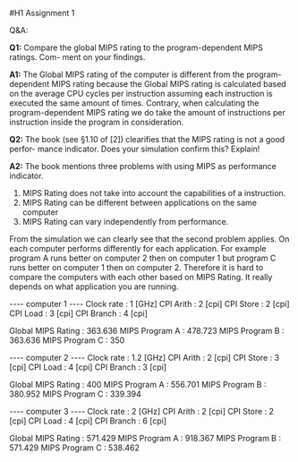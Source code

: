 

#H1 Assignment 1

Q&A:

**Q1:** Compare the global MIPS rating to the program-dependent MIPS ratings. Com-
ment on your findings.

**A1:** The Global MIPS rating of the computer is different from the program-dependent MIPS rating because the Global MIPS rating is calculated based on the average CPU cycles per instruction assuming each instruction is executed the same amount of times. Contrary, when calculating the program-dependent MIPS rating we do take the amount of instructions per instruction inside the program in consideration. 

**Q2:** The book (see §1.10 of [2]) clearifies that the MIPS rating is not a good perfor-
mance indicator. Does your simulation confirm this? Explain!

**A2:** The book mentions three problems with using MIPS as performance indicator.
1. MIPS Rating does not take into account the capabilities of a instruction.
2. MIPS Rating can be different between applications on the same computer
3. MIPS Rating can vary independently from performance.

From the simulation we can clearly see that the second problem applies. On each computer performs differently for each application. For example program A runs better on computer 2 then on computer 1 but program C runs better on computer 1 then on computer 2. Therefore it is hard to compare the computers with each other based on MIPS Rating. It really depends on what application you are running. 

---- computer 1 ----
Clock rate	: 1 [GHz]
CPI Arith	: 2 [cpi]
CPI Store	: 2 [cpi]
CPI Load	: 3 [cpi]
CPI Branch	: 4 [cpi]

Global MIPS Rating	: 363.636
MIPS Program A		: 478.723
MIPS Program B		: 363.636
MIPS Program C		: 350


---- computer 2 ----
Clock rate	: 1.2 [GHz]
CPI Arith	: 2 [cpi]
CPI Store	: 3 [cpi]
CPI Load	: 4 [cpi]
CPI Branch	: 3 [cpi]

Global MIPS Rating	: 400
MIPS Program A		: 556.701
MIPS Program B		: 380.952
MIPS Program C		: 339.394


---- computer 3 ----
Clock rate	: 2 [GHz]
CPI Arith	: 2 [cpi]
CPI Store	: 2 [cpi]
CPI Load	: 4 [cpi]
CPI Branch	: 6 [cpi]

Global MIPS Rating	: 571.429
MIPS Program A		: 918.367
MIPS Program B		: 571.429
MIPS Program C		: 538.462
